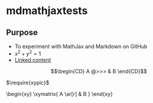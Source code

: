 # mdmathjaxtests

Purpose
-------

* To experiment with MathJax and Markdown on GitHub 
* $x^2+y^2=1$
* [Linked content](linked.md)

$$\begin{CD} A @>>> & B \end{CD}$$

<script type="text/javascript" src="xypic.js">
</script>

$\require{xypic}$


\begin{xy}
 \xymatrix{ A \ar[r] & B }
\end{xy}
